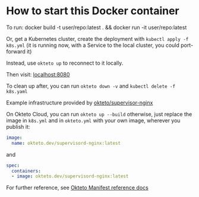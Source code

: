 # How to start this Docker container

To run: docker build -t user/repo:latest . && docker run -it user/repo:latest

Or, get a Kubernetes cluster, create the deployment with `kubectl apply -f k8s.yml`
(it is running now, with a Service to the local cluster, you could port-forward it)

Instead, use `okteto up` to reconnect to it locally.

Then visit: [localhost:8080](http://localhost:8080/)

To clean up after, you can run `okteto down -v` and `kubectl delete -f k8s.yaml`

Example infrastructure provided by [okteto/supervisor-nginx](https://github.com/okteto/supervisor-nginx)

On Okteto Cloud, you can run `okteto up --build` otherwise, just replace the image in `k8s.yml` and in
`okteto.yml` with your own image, wherever you publish it:

```yaml
image:
  name: okteto.dev/supervisord-nginx:latest
```
and

```yaml
spec:
  containers:
  - image: okteto.dev/supervisord-nginx:latest
```

For further reference, see [Okteto Manifest reference docs](https://okteto.com/docs/reference/manifest/)
